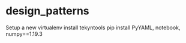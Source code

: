 # design_patterns

Setup a new virtualenv
install tekyntools
pip install PyYAML, notebook, numpy==1.19.3

